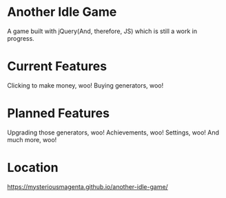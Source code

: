 # Another Idle Game
A game built with jQuery(And, therefore, JS) which is still a work in progress.
# Current Features
Clicking to make money, woo!
Buying generators, woo!
# Planned Features
Upgrading those generators, woo!
Achievements, woo!
Settings, woo!
And much more, woo!
# Location
https://mysteriousmagenta.github.io/another-idle-game/